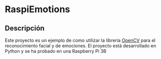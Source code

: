 # RaspiEmotions

## Descripción

Este proyecto es un ejemplo de como utilizar la librería [OpenCV](https://opencv.org/) para el reconocimiento facial y de emociones. El proyecto está desarrollado en Python y se ha probado en una Raspberry Pi 3B 


